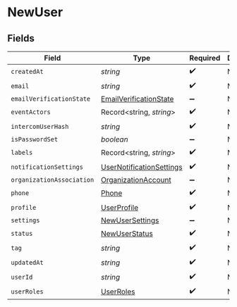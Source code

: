 # NewUser


## Fields

| Field                                                                       | Type                                                                        | Required                                                                    | Description                                                                 |
| --------------------------------------------------------------------------- | --------------------------------------------------------------------------- | --------------------------------------------------------------------------- | --------------------------------------------------------------------------- |
| `createdAt`                                                                 | *string*                                                                    | :heavy_check_mark:                                                          | N/A                                                                         |
| `email`                                                                     | *string*                                                                    | :heavy_check_mark:                                                          | N/A                                                                         |
| `emailVerificationState`                                                    | [EmailVerificationState](../../models/shared/emailverificationstate.md)     | :heavy_minus_sign:                                                          | N/A                                                                         |
| `eventActors`                                                               | Record<string, *string*>                                                    | :heavy_check_mark:                                                          | N/A                                                                         |
| `intercomUserHash`                                                          | *string*                                                                    | :heavy_check_mark:                                                          | N/A                                                                         |
| `isPasswordSet`                                                             | *boolean*                                                                   | :heavy_minus_sign:                                                          | N/A                                                                         |
| `labels`                                                                    | Record<string, *string*>                                                    | :heavy_check_mark:                                                          | N/A                                                                         |
| `notificationSettings`                                                      | [UserNotificationSettings](../../models/shared/usernotificationsettings.md) | :heavy_check_mark:                                                          | N/A                                                                         |
| `organizationAssociation`                                                   | [OrganizationAccount](../../models/shared/organizationaccount.md)           | :heavy_minus_sign:                                                          | N/A                                                                         |
| `phone`                                                                     | [Phone](../../models/shared/phone.md)                                       | :heavy_check_mark:                                                          | N/A                                                                         |
| `profile`                                                                   | [UserProfile](../../models/shared/userprofile.md)                           | :heavy_check_mark:                                                          | N/A                                                                         |
| `settings`                                                                  | [NewUserSettings](../../models/shared/newusersettings.md)                   | :heavy_minus_sign:                                                          | N/A                                                                         |
| `status`                                                                    | [NewUserStatus](../../models/shared/newuserstatus.md)                       | :heavy_check_mark:                                                          | N/A                                                                         |
| `tag`                                                                       | *string*                                                                    | :heavy_check_mark:                                                          | N/A                                                                         |
| `updatedAt`                                                                 | *string*                                                                    | :heavy_check_mark:                                                          | N/A                                                                         |
| `userId`                                                                    | *string*                                                                    | :heavy_check_mark:                                                          | N/A                                                                         |
| `userRoles`                                                                 | [UserRoles](../../models/shared/userroles.md)                               | :heavy_check_mark:                                                          | N/A                                                                         |